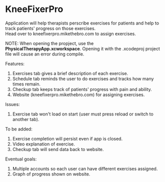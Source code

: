 # KneeFixerPro
Application will help therapists perscribe exercises for patients and help to track patients' progress on those exercises.  
Head over to kneefixerpro.mikethebro.com to assign exercises.  

NOTE: When opening the propject, use the **PhysicalTherapyApp.xcworkspace**. Opening it with the .xcodeproj project file will cause an error during compile.  

Features:  
1. Exercises tab gives a brief description of each exercise.  
2. Schedule tab reminds the user to do exercises and tracks how many times remain.  
3. Checkup tab keeps track of patients' progress with pain and ability.  
4. Website (kneefixerpro.mikethebro.com) for assigning exercises.  

Issues:
1. Exercise tab won't load on start (user must press reload or switch to another tab).  

To be added:
1. Exercise completion will persist even if app is closed.
2. Video explanation of exercise.
3. Checkup tab will send data back to website.  

Eventual goals:
1. Multiple accounts so each user can have different exercises assigned.
2. Graph of progress shown on website.  
